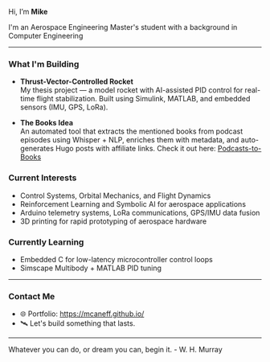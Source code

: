 Hi, I’m **Mike**

I'm an Aerospace Engineering Master's student with a background in Computer Engineering

---

### What I'm Building

- **Thrust-Vector-Controlled Rocket**  
  My thesis project — a model rocket with AI-assisted PID control for real-time flight stabilization. Built using Simulink, MATLAB, and embedded sensors (IMU, GPS, LoRa).

- **The Books Idea**  
  An automated tool that extracts the mentioned books from podcast episodes using Whisper + NLP, enriches them with metadata, and auto-generates Hugo posts with affiliate links. Check it out here: [Podcasts-to-Books](https://mcaneff.github.io/podcasts-to-books/)


### Current Interests

- Control Systems, Orbital Mechanics, and Flight Dynamics  
- Reinforcement Learning and Symbolic AI for aerospace applications  
- Arduino telemetry systems, LoRa communications, GPS/IMU data fusion  
- 3D printing for rapid prototyping of aerospace hardware  


### Currently Learning

- Embedded C for low-latency microcontroller control loops  
- Simscape Multibody + MATLAB PID tuning  

---

### Contact Me
- 🌐 Portfolio: https://mcaneff.github.io/
- 🛰️ Let's build something that lasts.
---

Whatever you can do, or dream you can, begin it. - W. H. Murray
